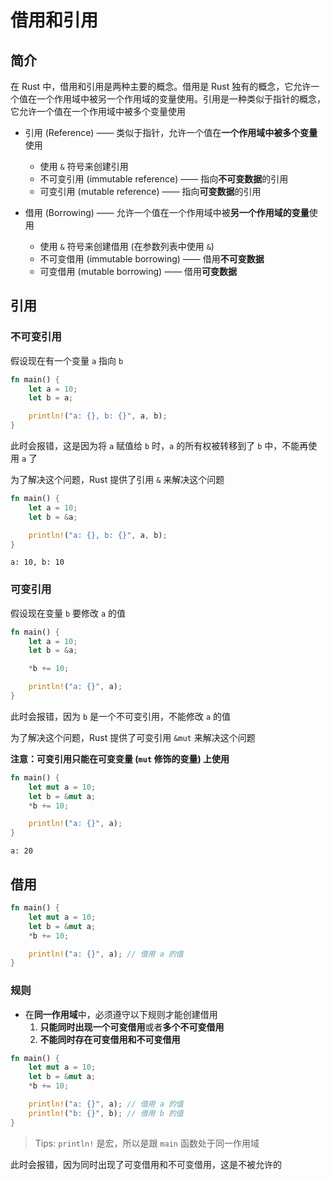# 借用和引用

## 简介

在 Rust 中，借用和引用是两种主要的概念。借用是 Rust 独有的概念，它允许一个值在一个作用域中被另一个作用域的变量使用。引用是一种类似于指针的概念，它允许一个值在一个作用域中被多个变量使用

- 引用 (Reference) —— 类似于指针，允许一个值在**一个作用域中被多个变量**使用
    - 使用 `&` 符号来创建引用
    - 不可变引用 (immutable reference) —— 指向**不可变数据**的引用
    - 可变引用 (mutable reference) —— 指向**可变数据**的引用

- 借用 (Borrowing) —— 允许一个值在一个作用域中被**另一个作用域的变量**使用
    - 使用 `&` 符号来创建借用 (在参数列表中使用 `&`)
    - 不可变借用 (immutable borrowing) —— 借用**不可变数据**
    - 可变借用 (mutable borrowing) —— 借用**可变数据**

## 引用

### 不可变引用

假设现在有一个变量 `a` 指向 `b`

```rust
fn main() {
    let a = 10;
    let b = a;

    println!("a: {}, b: {}", a, b);
}
```

此时会报错，这是因为将 `a` 赋值给 `b` 时，`a` 的所有权被转移到了 `b` 中，不能再使用 `a` 了

为了解决这个问题，Rust 提供了引用 `&` 来解决这个问题

```rust
fn main() {
    let a = 10;
    let b = &a;

    println!("a: {}, b: {}", a, b);
}
```

```
a: 10, b: 10
```

### 可变引用

假设现在变量 `b` 要修改 `a` 的值

```rust
fn main() {
    let a = 10;
    let b = &a;

    *b += 10;

    println!("a: {}", a);
}
```

此时会报错，因为 `b` 是一个不可变引用，不能修改 `a` 的值

为了解决这个问题，Rust 提供了可变引用 `&mut` 来解决这个问题

**注意：可变引用只能在可变变量 (`mut` 修饰的变量) 上使用**

```rust
fn main() {
    let mut a = 10;
    let b = &mut a;
    *b += 10;

    println!("a: {}", a);
}
```

```
a: 20
```

## 借用

```rust
fn main() {
    let mut a = 10;
    let b = &mut a;
    *b += 10;

    println!("a: {}", a); // 借用 a 的值
}
```

### 规则

- 在**同一作用域**中，必须遵守以下规则才能创建借用 
    1. **只能同时出现一个可变借用**或者**多个不可变借用**
    2. **不能同时存在可变借用和不可变借用**

```rust
fn main() {
    let mut a = 10;
    let b = &mut a;
    *b += 10;

    println!("a: {}", a); // 借用 a 的值
    println!("b: {}", b); // 借用 b 的值
}
```

> Tips: `println!` 是宏，所以是跟 `main` 函数处于同一作用域

此时会报错，因为同时出现了可变借用和不可变借用，这是不被允许的